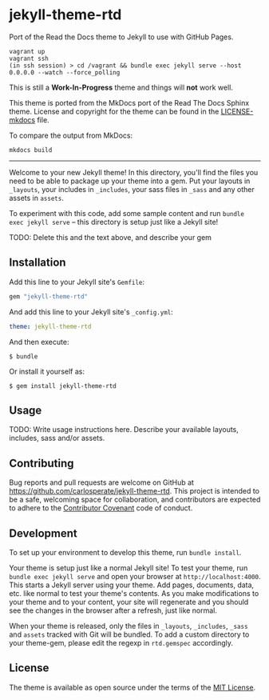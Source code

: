 # jekyll-theme-rtd

Port of the Read the Docs theme to Jekyll to use with GitHub Pages.

```
vagrant up
vagrant ssh
(in ssh session) > cd /vagrant && bundle exec jekyll serve --host 0.0.0.0 --watch --force_polling
```

This is still a **Work-In-Progress** theme and things will **not** work well.

This theme is ported from the MkDocs port of the Read The Docs Sphinx theme.
License and copyright for the theme can be found in the
[LICENSE-mkdocs](LICENSE-mkdocs) file.

To compare the output from MkDocs:

```
mkdocs build
```

-----

Welcome to your new Jekyll theme! In this directory, you'll find the files you need to be able to package up your theme into a gem. Put your layouts in `_layouts`, your includes in `_includes`, your sass files in `_sass` and any other assets in `assets`.

To experiment with this code, add some sample content and run `bundle exec jekyll serve` – this directory is setup just like a Jekyll site!

TODO: Delete this and the text above, and describe your gem


## Installation

Add this line to your Jekyll site's `Gemfile`:

```ruby
gem "jekyll-theme-rtd"
```

And add this line to your Jekyll site's `_config.yml`:

```yaml
theme: jekyll-theme-rtd
```

And then execute:

    $ bundle

Or install it yourself as:

    $ gem install jekyll-theme-rtd

## Usage

TODO: Write usage instructions here. Describe your available layouts, includes, sass and/or assets.

## Contributing

Bug reports and pull requests are welcome on GitHub at https://github.com/carlosperate/jekyll-theme-rtd. This project is intended to be a safe, welcoming space for collaboration, and contributors are expected to adhere to the [Contributor Covenant](http://contributor-covenant.org) code of conduct.

## Development

To set up your environment to develop this theme, run `bundle install`.

Your theme is setup just like a normal Jekyll site! To test your theme, run `bundle exec jekyll serve` and open your browser at `http://localhost:4000`. This starts a Jekyll server using your theme. Add pages, documents, data, etc. like normal to test your theme's contents. As you make modifications to your theme and to your content, your site will regenerate and you should see the changes in the browser after a refresh, just like normal.

When your theme is released, only the files in `_layouts`, `_includes`, `_sass` and `assets` tracked with Git will be bundled.
To add a custom directory to your theme-gem, please edit the regexp in `rtd.gemspec` accordingly.

## License

The theme is available as open source under the terms of the [MIT License](LICENSE).
